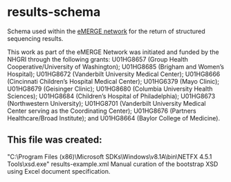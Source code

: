 # results-schema

Schema used within the [eMERGE network](https://emerge.mc.vanderbilt.edu/) for the return of structured sequencing results.

This work as part of the eMERGE Network was initiated and funded by the NHGRI through the following grants: U01HG8657 (Group Health Cooperative/University of Washington); U01HG8685 (Brigham and Women’s Hospital); U01HG8672 (Vanderbilt University Medical Center); U01HG8666 (Cincinnati Children’s Hospital Medical Center); U01HG6379 (Mayo Clinic); U01HG8679 (Geisinger Clinic); U01HG8680 (Columbia University Health Sciences); U01HG8684 (Children’s Hospital of Philadelphia); U01HG8673 (Northwestern University); U01HG8701 (Vanderbilt University Medical Center serving as the Coordinating Center); U01HG8676 (Partners Healthcare/Broad Institute); and U01HG8664 (Baylor College of Medicine).

## This file was created:
"C:\Program Files (x86)\Microsoft SDKs\Windows\v8.1A\bin\NETFX 4.5.1 Tools\xsd.exe" results-example.xml
Manual curation of the bootstrap XSD using Excel document specification.